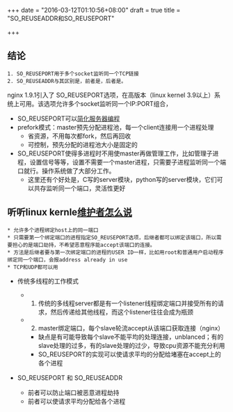 +++
date = "2016-03-12T01:10:56+08:00"
draft = true
title = "SO_REUSEADDR和SO_REUSEPORT"

+++

结论
------------------
    
    1. SO_REUSEPORT用于多个socket监听同一个TCP链接
    2. SO_REUSEADDR与其区别是，前者是，后者是。

nginx 1.9.1引入了 SO_REUSEPORT选项，在高版本（linux kernel 3.9以上）系统上可用。该选项允许多个socket监听同一个IP:PORT组合，


* SO_REUSEPORT可以[简化服务器编程](http://freeprogrammersblog.vhex.net/post/linux-39-introdued-new-way-of-writing-socket-servers/2)
* prefork模式：master预先分配进程池，每一个client连接用一个进程处理
    * 省资源，不用每次都fork，然后再回收
    * 可控制，预先分配的进程池大小是固定的
* SO_REUSEPORT使得多进程时不用使master再做管理工作，比如管理子进程，设置信号等等，设置不需要一个master进程，只需要子进程监听同一个端口就行。操作系统做了大部分工作。
    * 这里还有个好处是，C写的server模块，python写的server模块，它们可以共存监听同一个端口，灵活性更好


听听linux kernle[维护者怎么说](https://lwn.net/Articles/542629/)
--------------------------------------------------------------------

    * 允许多个进程绑定host上的同一端口
    * 只需要第一个绑定端口的进程指定SO_REUSEPORT选项，后继者都可以绑定该端口，所以需要担心的是端口劫持，不希望恶意程序能accept该端口的连接。
    * 方法是后继者要与第一次绑定端口的进程的USER ID一样，比如用root和普通用户启动程序绑定同一个端口，会报address already in use
    * TCP和UDP都可以用

* 传统多线程的工作模式
    * 1. 传统的多线程server都是有一个listener线程绑定端口并接受所有的请求，然后传递给其他线程，而这个listener往往会成为瓶颈
    * 2. master绑定端口，每个slave轮流accept从该端口获取连接（nginx）
        * 缺点是有可能导致每个slave不能平均的处理连接，unblanced；有的slave处理的过多，有的slave处理的过少，导致cpu资源不能充分利用
        * SO_REUSEPORT的实现可以使请求平均的分配给堵塞在accept上的各个进程

* SO_REUSEPORT 和 SO_REUSEADDR
    * 前者可以防止端口被恶意进程劫持
    * 前者可以使请求平均分配给各个进程


